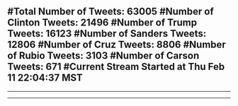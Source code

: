 #Total Number of Tweets: 63005 
#Number of Clinton Tweets: 21496
#Number of Trump Tweets: 16123
#Number of Sanders Tweets: 12806
#Number of Cruz Tweets: 8806
#Number of Rubio Tweets: 3103
#Number of Carson Tweets: 671
#Current Stream Started at Thu Feb 11 22:04:37 MST
---
---
---
